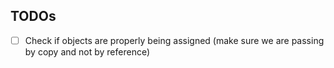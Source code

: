 

## TODOs

- [ ] Check if objects are properly being assigned (make sure we are passing by copy and not by reference)
